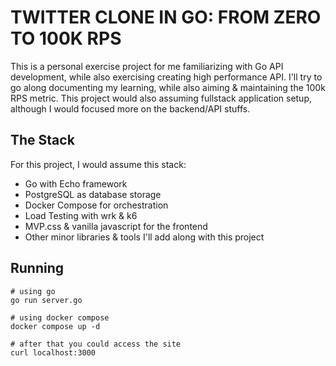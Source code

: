 TWITTER CLONE IN GO: FROM ZERO TO 100K RPS
==========================================

This is a personal exercise project for me familiarizing with Go API development, while also exercising creating high performance API. I'll try to go along documenting my learning, while also aiming & maintaining the 100k RPS metric. This project would also assuming fullstack application setup, although I would focused more on the backend/API stuffs.

## The Stack
For this project, I would assume this stack:
- Go with Echo framework
- PostgreSQL as database storage
- Docker Compose for orchestration
- Load Testing with wrk & k6
- MVP.css & vanilla javascript for the frontend
- Other minor libraries & tools I'll add along with this project

## Running
```
# using go
go run server.go

# using docker compose
docker compose up -d

# after that you could access the site
curl localhost:3000
````
